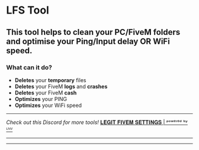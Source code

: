 # LFS Tool
## This tool helps to clean your PC/FiveM folders and optimise your Ping/Input delay OR WiFi speed. 
### What can it do?
- **Deletes** your **temporary** files
- **Deletes** your FiveM **logs** and **crashes**
- **Deletes** your FiveM **cash**
- **Optimizes** your PING
- **Optimizes** your WiFi speed 

---
*Check out this Discord for more tools!*
[𝐋𝐄𝐆𝐈𝐓 𝐅𝐈𝐕𝐄𝐌 𝐒𝐄𝐓𝐓𝐈𝐍𝐆𝐒 | ᵖᵒʷᵉʳᵉᵈ ᵇʸ ᴸᴺⱽ](https://discord.gg/QR4az8AcZP)

---
---

